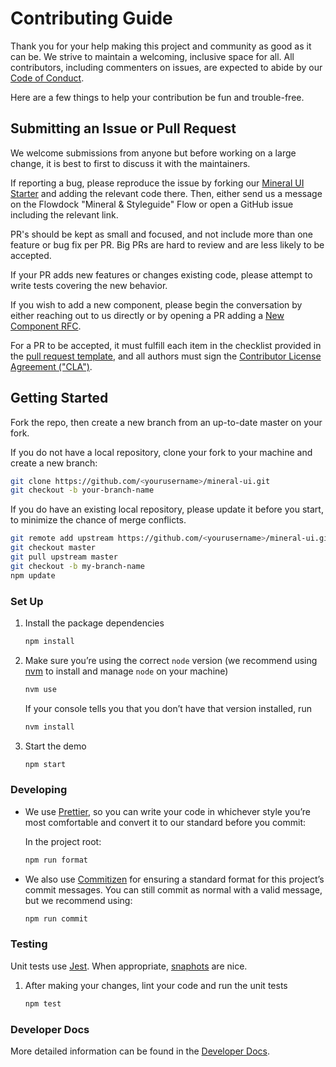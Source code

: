 # Contributing Guide

Thank you for your help making this project and community as good as it can be. We strive to maintain a welcoming, inclusive space for all. All contributors, including commenters on issues, are expected to abide by our [Code of Conduct](./CODE_OF_CONDUCT.md).

Here are a few things to help your contribution be fun and trouble-free.


## Submitting an Issue or Pull Request

We welcome submissions from anyone but before working on a large change, it is best to first to discuss it with the maintainers.

If reporting a bug, please reproduce the issue by forking our [Mineral UI Starter](https://codesandbox.io/s/v410y75m0) and adding the relevant code there. Then, either send us a message on the Flowdock "Mineral & Styleguide" Flow or open a GitHub issue including the relevant link.

PR's should be kept as small and focused, and not include more than one feature or bug fix per PR. Big PRs are hard to review and are less likely to be accepted.

If your PR adds new features or changes existing code, please attempt to write tests covering the new behavior.

If you wish to add a new component, please begin the conversation by either reaching out to us directly or by opening a PR adding a [New Component RFC](./rfcs/_new-component.md).

For a PR to be accepted, it must fulfill each item in the checklist provided in the [pull request template](./.github/PULL_REQUEST_TEMPLATE.md), and all authors must sign the [Contributor License Agreement ("CLA")](https://cla-assistant.io/mineral-ui/mineral-ui).


## Getting Started

Fork the repo, then create a new branch from an up-to-date master on your fork.

If you do not have a local repository, clone your fork to your machine and create a new branch:

```sh
git clone https://github.com/<yourusername>/mineral-ui.git
git checkout -b your-branch-name
```

If you do have an existing local repository, please update it before you start, to minimize the chance of merge conflicts.

```sh
git remote add upstream https://github.com/<yourusername>/mineral-ui.git
git checkout master
git pull upstream master
git checkout -b my-branch-name
npm update
```


### Set Up

1. Install the package dependencies

    ```sh
    npm install
    ```

1. Make sure you’re using the correct `node` version (we recommend using [nvm](https://github.com/creationix/nvm) to install and manage `node` on your machine)

    ```sh
    nvm use
    ```

    If your console tells you that you don’t have that version installed, run

    ```sh
    nvm install
    ```

1. Start the demo

    ```sh
    npm start
    ```


### Developing

- We use [Prettier](https://github.com/prettier/prettier), so you can write your code in whichever style you’re most comfortable and convert it to our standard before you commit:

    In the project root:

    ```sh
    npm run format
    ```

- We also use [Commitizen](https://github.com/commitizen/cz-cli) for ensuring a standard format for this project’s commit messages. You can still commit as normal with a valid message, but we recommend using:

    ```sh
    npm run commit
    ```


### Testing

Unit tests use [Jest](https://github.com/facebook/jest). When appropriate, [snaphots](http://facebook.github.io/jest/docs/snapshot-testing.html) are nice.

1. After making your changes, lint your code and run the unit tests

    ```sh
    npm test
    ```


### Developer Docs

More detailed information can be found in the [Developer Docs](./docs/README.md).
